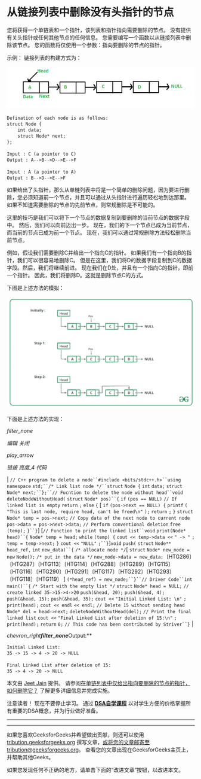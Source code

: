 # 从链接列表中删除没有头指针的节点

您将获得一个单链表和一个指针，该列表和指针指向需要删除的节点。 没有提供有关头指针或任何其他节点的任何信息。 您需要编写一个函数以从链接列表中删除该节点。 您的函数将仅使用一个参数：指向要删除的节点的指针。

示例：
链接列表的构建方式为：

![](img/d97a233bf3c89e80c46e6a3193e851d6.png)

```
Defination of each node is as follows: 
struct Node {
    int data;
    struct Node* next;
};

Input : C (a pointer to C)
Output : A-->B-->D-->E-->F

Input : A (a pointer to A)
Output : B-->D-->E-->F

```

如果给出了头指针，那么从单链列表中将是一个简单的删除问题，因为要进行删除，您必须知道前一个节点，并且可以通过从头指针进行遍历轻松地到达那里。 如果不知道需要删除的节点的先前节点，则常规删除是不可能的。

这里的技巧是我们可以将下一个节点的数据复制到要删除的当前节点的数据字段中。 然后，我们可以向前迈出一步。 现在，我们的下一个节点已成为当前节点，而当前的节点已成为前一个节点。 现在，我们可以通过常规删除方法轻松删除当前节点。

例如，假设我们需要删除C并给出一个指向C的指针。 如果我们有一个指向B的指针，我们可以很容易地删除C。 但是在这里，我们将D的数据字段复制到C的数据字段。然后，我们将继续前进。 现在我们在D处，并且有一个指向C的指针，即前一个指针。 因此，我们将删除D。这就是删除节点C的方式。

下图是上述方法的模拟：

![](img/eed20f426aedeeea1805eed4c3c90b0d.png)

下面是上述方法的实现：

*filter_none*

*编辑*
*关闭*

*play_arrow*

*链接*
*亮度_4*
*代码*

| `// C++ program to delete a node``#include <bits/stdc++.h>``using` `namespace` `std;``/* Link list node */``struct` `Node {` `int` `data;` `struct` `Node* next;``};``// Fucntion to delete the node without head``void` `deleteNodeWithoutHead(` `struct` `Node* pos)``{` `if` `(pos == NULL)` `// If linked list is empty` `return` `;` `else` `{` [ `if` `(pos->next == NULL) {` `printf` `(` `"This is last node, require head, can't be freed\n"` `);` `return` `;` `}` `struct` `Node* temp = pos->next;` `// Copy data of the next node to current node` `pos->data = pos->next->data;` `// Perform conventional deletion` `free` `(temp);` `}``}`]  [`// Function to print the linked list``void` `print(Node* head)``{` `Node* temp = head;` `while` `(temp) {` `cout << temp->data <<` `" -> "` `;` `temp = temp->next;` `}` `cout <<` `"NULL"` `;``}`]`void` `push(` `struct` `Node** head_ref,` `int` `new_data)``{` `/* allocate node */`[  `struct` `Node* new_node =` `new` `Node();` `/* put in the data */` `new_node->data = new_data;`〔HTG286〕〔HTG287〕〔HTG113〕〔HTG114〕〔HTG288〕〔HTG289〕〔HTG115〕〔HTG116〕〔HTG290〕〔HTG291〕〔HTG117〕〔HTG292〕〔HTG293〕〔HTG118〕〔HTG119〕 ] `(*head_ref) = new_node;``}``// Driver Code``int` `main()``{` `/* Start with the empty list */` `struct` `Node* head = NULL;` `// create linked 35->15->4->20` `push(&head, 20);` `push(&head, 4);` `push(&head, 15);` `push(&head, 35);` `cout <<` `"Initial Linked List: \n"` `;` `print(head);` `cout << endl` `<< endl;` `// Delete 15 without sending head` `Node* del = head->next;` `deleteNodeWithoutHead(del);` `// Print the final linked list` `cout <<` `"Final Linked List after deletion of 15:\n"` `;` `print(head);` `return` `0;` `// This code has been contributed by Striver``}` |

*chevron_right**filter_none***Output:**

```
Initial Linked List: 
35 -> 15 -> 4 -> 20 -> NULL

Final Linked List after deletion of 15:
35 -> 4 -> 20 -> NULL

```

本文由 [Jeet Jain](https://www.linkedin.com/in/jeetjain8/) 提供。 请参阅[在单链列表中仅给出指向要删除的节点的指针，如何删除它？](https://www.geeksforgeeks.org/in-a-linked-list-given-only-a-pointer-to-a-node-to-be-deleted-in-a-singly-linked-list-how-do-you-delete-it/) 了解更多详细信息并完成实施。

注意读者！ 现在不要停止学习。 通过 [**DSA自学课程**](https://practice.geeksforgeeks.org/courses/dsa-self-paced?utm_source=geeksforgeeks&utm_medium=article&utm_campaign=gfg_article_dsa_content_bottom) 以对学生方便的价格掌握所有重要的DSA概念，并为行业做好准备。

* * *

* * *

如果您喜欢GeeksforGeeks并希望做出贡献，则还可以使用 [tribution.geeksforgeeks.org](https://contribute.geeksforgeeks.org/) 撰写文章，或将您的文章邮寄至tribution@geeksforgeeks.org。 查看您的文章出现在GeeksforGeeks主页上，并帮助其他Geeks。

如果您发现任何不正确的地方，请单击下面的“改进文章”按钮，以改进本文。